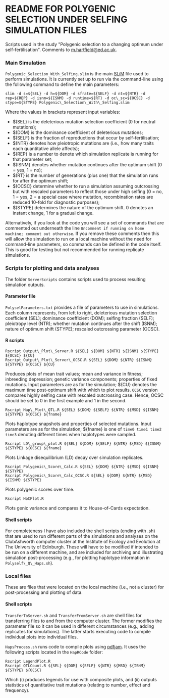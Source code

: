 # README FOR POLYGENIC SELECTION UNDER SELFING SIMULATION FILES

Scripts used in the study "Polygenic selection to a changing optimum under self-fertilisation". Comments to m.hartfield@ed.ac.uk.

### Main Simulation

`Polygenic_Selection_With_Selfing.slim` is the main [SLiM](https://messerlab.org/slim/ "SLiM") file used to perform simulations. It is currently set up to run via the command-line using the following command to define the main parameters:

`slim -d s=${SEL} -d h=${DOM} -d sfrate=${SELF} -d nt=${NTR} -d rep=${REP} -d isnm=${ISNM} -d runtime=${RT} -d oc\_sc=${OCSC} -d stype=${STYPE} Polygenic\_Selection\_With\_Selfing.slim`

Where the values in brackets represent input variables:
- $(SEL} is the deleterious mutation selection coefficient (0 for neutral mutations);
- $(DOM} is the dominance coefficient of deleterious mutations;
- $(SELF} is the fraction of reproductions that occur by self-fertilisation;
- $(NTR} denotes how pleiotropic mutations are (i.e., how many traits each quantitative allele affects);
- $(REP} is a number to denote which simulation replicate is running for that parameter set;
- $(ISNM} denotes whether mutation continues after the optimum shift (0 = yes, 1 = no);
- $(RT} is the number of generations (plus one) that the simulation runs for after the optimum shift;
- $(OCSC} determine whether to run a simulation assuming outcrossing but with rescaled parameters to reflect those under high selfing (0 = no, 1 = yes, 2  = a special case where mutation, recombination rates are reduced 10-fold for diagnostic purposes);
- $(STYPE} determines the nature of the optimum shift. 0 denotes an instant change, 1 for a gradual change.

Alternatively, if you look at the code you will see a set of commands that are commented out underneath the line `Uncomment if running on home machine; comment out otherwise`. If you remove these comments then this will allow the simulation to run on a local machine without the need for command-line parameters, so commands can be defined in the code itself. This is good for testing but not recommended for running replicate simulations.

### Scripts for plotting and data analyses

The folder `ServerScripts` contains scripts used to process resulting simulation outputs.

#### Parameter file

`PolyselParameters.txt` provides a file of parameters to use in simulations. Each column represents, from left to right, deleterious mutation selection coefficient (SEL); dominance coefficient (DOM); selfing fraction (SELF); pleiotropy level (NTR); whether mutation continues after the shift (ISNM); nature of optimum shift (STYPE); rescaled outcrossing parameter (OCSC).

#### R scripts

`Rscript Output\_Plot\_Server.R ${SEL} ${DOM} ${NTR} ${ISNM} ${STYPE} ${OCSC} ${CU}`  
`Rscript Output\_Plot\_Server\_OCSC.R ${SEL} ${DOM} ${NTR} ${ISNM} ${STYPE} ${OCSC} ${CU}`  

Produces plots of mean trait values; mean and variance in fitness; inbreeding depression; genetic variance components; properties of fixed mutations. Input parameters are as for the simulation; ${CU} denotes the maximum time post-optimum shift with which to plot results. `OCSC` version compares highly selfing case with rescaled outcrossing case. Hence, OCSC should be set to 0 in the first example and 1 in the second.

`Rscript Hap\_Plot\_QTL.R ${SEL} ${DOM} ${SELF} ${NTR} ${MSD} ${ISNM} ${STYPE} ${OCSC} ${fname}`  

Plots haplotype snapshots and properties of selected mutations. Input parameters are as for the simulation; ${fname} is one of `time0 time1 time2 time3` denoting different times when haplotypes were sampled.

`Rscript LD\_group\_plot.R ${SEL} ${DOM} ${SELF} ${NTR} ${MSD} ${ISNM} ${STYPE} ${OCSC} ${fname}`  

Plots Linkage disequilibrium (LD) decay over simulation replicates.

`Rscript Polygenic\_Score\_Calc.R ${SEL} ${DOM} ${NTR} ${MSD} ${ISNM} ${STYPE}`  
`Rscript Polygenic\_Score\_Calc_OCSC.R ${SEL} ${DOM} ${NTR} ${MSD} ${ISNM} ${STYPE}`  

Plots polygenic scores over time.

`Rscript HoCPlot.R`  

Plots genic variance and compares it to House-of-Cards expectation.

#### Shell scripts

For completeness I have also included the shell scripts (ending with .sh) that are used to run different parts of the simulations and analyses on the ClubAshworth computer cluster at the Institute of Ecology and Evolution at The University of Edinburgh. These will have to be modified if intended to be run on a different machine, and are included for archiving and illustrating simulation post-processing (e.g., for plotting haplotype information in `Polyself\_Q\_Haps.sh`).

### Local files

These are files that were located on the local machine (i.e., not a cluster) for post-processing and plotting of data.

#### Shell scripts

`TransferToServer.sh` and `TransferFromServer.sh` are shell files for transferring files to and from the computer cluster. The former modifies the parameter file so it can be used in different circumstances (e.g., adding replicates for simulations). The latter starts executing code to compile individual plots into individual files.

`HapsProcess.sh` runs code to compile plots using [pdfjam](https://github.com/rrthomas/pdfjam "pdfjam"). It uses the following scripts located in the `HapRCode` folder:

`Rscript LegendPlot.R`  
`Rscript QTLCount.R ${SEL} ${DOM} ${SELF} ${NTR} ${MSD} ${ISNM} ${STYPE} ${OCSC}`  

Which (i) produces legends for use with composite plots, and (ii) outputs statistics of quantitative trait mutations (relating to number, effect and frequency).

